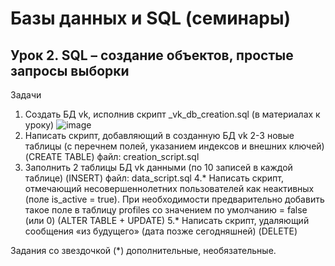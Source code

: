 # Базы данных и SQL (семинары)
## Урок 2. SQL – создание объектов, простые запросы выборки
Задачи
1. Создать БД vk, исполнив скрипт _vk_db_creation.sql (в материалах к уроку)
![image](https://user-images.githubusercontent.com/108514517/224966989-2c0a185a-3eea-4d21-b9ef-f6ef391da965.png)
2. Написать скрипт, добавляющий в созданную БД vk 2-3 новые таблицы (с перечнем полей, указанием индексов и внешних ключей) (CREATE TABLE)
файл: creation_script.sql
3. Заполнить 2 таблицы БД vk данными (по 10 записей в каждой таблице) (INSERT)
файл: data_script.sql
4.* Написать скрипт, отмечающий несовершеннолетних пользователей как неактивных (поле is_active = true). 
При необходимости предварительно добавить такое поле в таблицу profiles со значением по умолчанию = false (или 0) (ALTER TABLE + UPDATE)
5.* Написать скрипт, удаляющий сообщения «из будущего» (дата позже сегодняшней) (DELETE)

Задания со звездочкой (*) дополнительные, необязательные.
